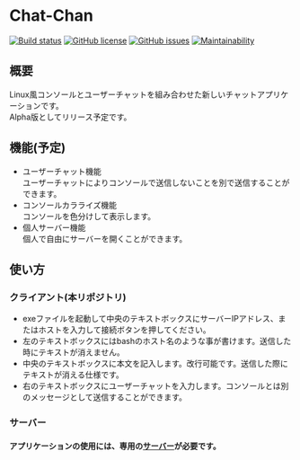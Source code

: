 # Chat-Chan
[![Build status](https://ci.appveyor.com/api/projects/status/xhc2xw33o1wh0f1l?svg=true)](https://ci.appveyor.com/project/P2PDevelop/chat-chan)
[![GitHub license](https://img.shields.io/github/license/P2P-Develop/Chat-Chan)](https://github.com/P2P-Develop/Chat-Chan/blob/master/LICENSE)
[![GitHub issues](https://img.shields.io/github/issues/P2P-Develop/Chat-Chan)](https://github.com/P2P-Develop/Chat-Chan/issues)
[![Maintainability](https://api.codeclimate.com/v1/badges/63fa91616c0b24aa5a24/maintainability)](https://codeclimate.com/github/P2P-Develop/Chat-Chan/maintainability)
## 概要
Linux風コンソールとユーザーチャットを組み合わせた新しいチャットアプリケーションです。  
Alpha版としてリリース予定です。
## 機能(予定)
- ユーザーチャット機能  
  ユーザーチャットによりコンソールで送信しないことを別で送信することができます。
- コンソールカラライズ機能  
  コンソールを色分けして表示します。
- 個人サーバー機能  
  個人で自由にサーバーを開くことができます。
## 使い方
### クライアント(本リポジトリ)
- exeファイルを起動して中央のテキストボックスにサーバーIPアドレス、またはホストを入力して接続ボタンを押してください。
- 左のテキストボックスにはbashのホスト名のような事が書けます。送信した時にテキストが消えません。
- 中央のテキストボックスに本文を記入します。改行可能です。送信した際にテキストが消える仕様です。
- 右のテキストボックスにユーザーチャットを入力します。コンソールとは別のメッセージとして送信することができます。
### サーバー
#### アプリケーションの使用には、専用の[サーバー](https://github.com/P2P-Develop/Chat-Chan-Server)が必要です。
